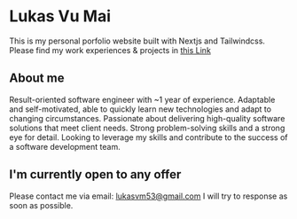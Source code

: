 # Lukas Vu Mai

This is my personal porfolio website built with Nextjs and Tailwindcss. Please find my work experiences & projects in [this Link](https://porfolio2-0.vercel.app/)

## About me

Result-oriented software engineer with ~1 year of experience. Adaptable and self-motivated, able to quickly learn new technologies and adapt to changing circumstances. Passionate about delivering high-quality software solutions that meet client needs. Strong problem-solving skills and a strong eye for detail. Looking to leverage my skills and contribute to the success of a software development team.

## I'm currently open to any offer

Please contact me via email: lukasvm53@gmail.com
I will try to response as soon as possible.
